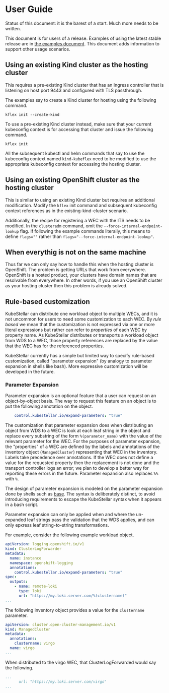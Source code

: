 # User Guide

Status of this document: it is the barest of a start. Much more needs to be written.

This document is for users of a release. Examples of using the latest stable release are in [the examples document](examples.md). This document adds information to support other usage scenarios.

## Using an existing Kind cluster as the hosting cluster

This requires a pre-existing Kind cluster that has an Ingress controller that is listening on host port 9443 and configured with TLS passthrough.

The examples say to create a Kind cluster for hosting using the following command.

```shell
kflex init --create-kind
```

To use a pre-existing Kind cluster instead, make sure that your current kubeconfig context is for accessing that cluster and issue the following command.

```shell
kflex init
```

All the subsequent kubectl and helm commands that say to use the kubeconfig context named `kind-kubeflex` need to be modified to use the appropriate kubeconfig context for accessing the hosting cluster.

## Using an existing OpenShift cluster as the hosting cluster

This is similar to using an existing Kind cluster but requires an additional modification. Modify the `kflex` init command and subsequent kubeconfig context references as in the existing-kind-cluster scenario.

Additionally, the recipe for registering a WEC with the ITS needs to be modified. In the `clusteradm` command, omit the `--force-internal-endpoint-lookup` flag. If following the example commands literally, this means to define `flags=""` rather than `flags="--force-internal-endpoint-lookup"`.

## When everythig is not on the same machine

Thus far we can only say how to handle this when the hosting cluster is OpenShift. The problem is getting URLs that work from everywhere. OpenShift is a hosted product, your clusters have domain names that are resolvable from everywhere. In other words, if you use an OpenShift cluster as your hosting cluster then this problem is already solved.

## Rule-based customization

KubeStellar can distribute one workload object to multiple WECs, and it is not uncommon for users to need some customization to each WEC. By _rule based_ we mean that the customization is not expressed via one or more literal expressions but rather can refer to _properties_ of each WEC by property name. As KubeStellar distributes or transports a workload object from WDS to a WEC, those property references are replaced by the value that the WEC has for the referenced properties.

KubeStellar currently has a simple but limited way to specify rule-based customization, called "parameter expansion" (by analogy to parameter expansion in shells like bash). More expressive customization will be developed in the future.

### Parameter Expansion

Parameter expansion is an optional feature that a user can request on an object-by-object basis. The way to request this feature on an object is to put the following annotation on the object.

```yaml
    control.kubestellar.io/expand-parameters: "true"
```

The customization that parameter expansion does when distributing an object from WDS to a WEC is look at each leaf string in the object and replace every substring of the form `%(parameter_name)` with the value of the relevant parameter for the WEC. For the purposes of parameter expansion, the "properties" of a WEC are defined by the labels and annotations of the inventory object (`ManagedCluster`) representing that WEC in the inventory. Labels take precedence over annotations. If the WEC does not define a value for the requested property then the replacement is not done and the transport controller logs an error; we plan to develop a better way for reporting these errors in the future. Parameter expansion also replaces `%%` with `%`.

The design of parameter expansion is modeled on the parameter expansion done by shells such as [base](https://www.gnu.org/software/bash/manual/bash.html). The syntax is deliberately distinct, to avoid introducing requirements to escape the KubeStellar syntax when it appears in a bash script.

Parameter expansion can only be applied when and where the un-expanded leaf strings pass the validation that the WDS applies, and can only epxress leaf string-to-string transformations.

For example, consider the following example workload object.

```yaml
apiVersion: logging.openshift.io/v1
kind: ClusterLogForwarder
metadata:
  name: instance
  namespace: openshift-logging
  annotations:
    control.kubestellar.io/expand-parameters: "true"
spec:
  outputs:
    - name: remote-loki
      type: loki
      url: "https://my.loki.server.com/%(clustername)"
...
```

The following inventory object provides a value for the `clustername` parameter.

```yaml
apiVersion: cluster.open-cluster-management.io/v1
kind: ManagedCluster
metadata:
  annotations:
    clustername: virgo
  name: virgo
...
```

When distributed to the virgo WEC, that ClusterLogForwarded would say the following.

```yaml
...
      url: "https://my.loki.server.com/virgo"
...
```
